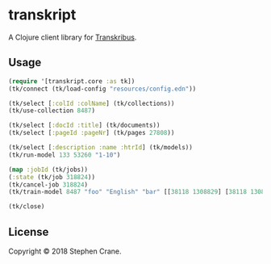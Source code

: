 # transkript

A Clojure client library for [Transkribus](https://github.com/Transkribus).

## Usage

```clojure
(require '[transkript.core :as tk])
(tk/connect (tk/load-config "resources/config.edn"))

(tk/select [:colId :colName] (tk/collections))
(tk/use-collection 8487)

(tk/select [:docId :title] (tk/documents))
(tk/select [:pageId :pageNr] (tk/pages 27808))

(tk/select [:description :name :htrId] (tk/models))
(tk/run-model 133 53260 "1-10")

(map :jobId (tk/jobs))
(:state (tk/job 318824))
(tk/cancel-job 318824)
(tk/train-model 8487 "foo" "English" "bar" [[38118 1308829] [38118 1308834]] [[38118 1308841]])

(tk/close)
```

## License

Copyright © 2018 Stephen Crane.
